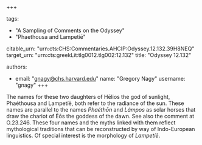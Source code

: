 +++

tags:
- "A Sampling of Comments on the Odyssey"
- "Phaethousa and Lampetiē"

citable_urn: "urn:cts:CHS:Commentaries.AHCIP:Odyssey.12.132.39H8NEQ"
target_urn: "urn:cts:greekLit:tlg0012.tlg002:12.132"
title: "Odyssey 12.132"

authors:
- email: "gnagy@chs.harvard.edu"
  name: "Gregory Nagy"
  username: "gnagy"
+++

<p>The names for these two daughters of Hēlios the god of sunlight, Phaéthousa and Lampetíē, both refer to the radiance of the sun. These names are parallel to the names  <em>Phaéthōn</em> and <em>Lámpos </em>as solar horses that draw the chariot of Ēōs the goddess of the dawn. See also the comment at O.23.246. These four names and the myths linked with them reflect mythological traditions that can be reconstructed by way of Indo-European linguistics. Of special interest is the morphology of <em>Lampetíē</em>. </p>